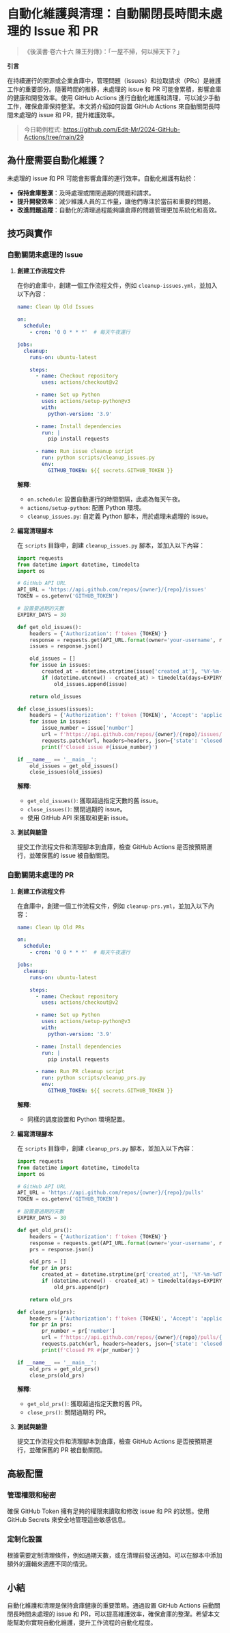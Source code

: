 # 自動化維護與清理：自動關閉長時間未處理的 Issue 和 PR

> 《後漢書·卷六十六 陳王列傳》：「一屋不掃，何以掃天下？」

**引言**

在持續運行的開源或企業倉庫中，管理問題（issues）和拉取請求（PRs）是維護工作的重要部分。隨著時間的推移，未處理的 issue 和 PR 可能會累積，影響倉庫的健康和開發效率。使用 GitHub Actions 進行自動化維護和清理，可以減少手動工作，確保倉庫保持整潔。本文將介紹如何設置 GitHub Actions 來自動關閉長時間未處理的 issue 和 PR，提升維護效率。

> 今日範例程式: <https://github.com/Edit-Mr/2024-GitHub-Actions/tree/main/29>

## 為什麼需要自動化維護？

未處理的 issue 和 PR 可能會影響倉庫的運行效率。自動化維護有助於：

- **保持倉庫整潔**：及時處理或關閉過期的問題和請求。
- **提升開發效率**：減少維護人員的工作量，讓他們專注於當前和重要的問題。
- **改進問題追蹤**：自動化的清理過程能夠讓倉庫的問題管理更加系統化和高效。

## 技巧與實作

### 自動關閉未處理的 Issue

1. **創建工作流程文件**

   在你的倉庫中，創建一個工作流程文件，例如 `cleanup-issues.yml`，並加入以下內容：

   ```yaml
   name: Clean Up Old Issues

   on:
     schedule:
       - cron: '0 0 * * *'  # 每天午夜運行

   jobs:
     cleanup:
       runs-on: ubuntu-latest

       steps:
         - name: Checkout repository
           uses: actions/checkout@v2

         - name: Set up Python
           uses: actions/setup-python@v3
           with:
             python-version: '3.9'

         - name: Install dependencies
           run: |
             pip install requests

         - name: Run issue cleanup script
           run: python scripts/cleanup_issues.py
           env:
             GITHUB_TOKEN: ${{ secrets.GITHUB_TOKEN }}
   ```

   **解釋**:
   - `on.schedule`: 設置自動運行的時間間隔，此處為每天午夜。
   - `actions/setup-python`: 配置 Python 環境。
   - `cleanup_issues.py`: 自定義 Python 腳本，用於處理未處理的 issue。

2. **編寫清理腳本**

   在 `scripts` 目錄中，創建 `cleanup_issues.py` 腳本，並加入以下內容：

   ```python
   import requests
   from datetime import datetime, timedelta
   import os

   # GitHub API URL
   API_URL = 'https://api.github.com/repos/{owner}/{repo}/issues'
   TOKEN = os.getenv('GITHUB_TOKEN')

   # 設置要過期的天數
   EXPIRY_DAYS = 30

   def get_old_issues():
       headers = {'Authorization': f'token {TOKEN}'}
       response = requests.get(API_URL.format(owner='your-username', repo='your-repo'), headers=headers)
       issues = response.json()

       old_issues = []
       for issue in issues:
           created_at = datetime.strptime(issue['created_at'], '%Y-%m-%dT%H:%M:%SZ')
           if (datetime.utcnow() - created_at) > timedelta(days=EXPIRY_DAYS):
               old_issues.append(issue)

       return old_issues

   def close_issues(issues):
       headers = {'Authorization': f'token {TOKEN}', 'Accept': 'application/vnd.github.v3+json'}
       for issue in issues:
           issue_number = issue['number']
           url = f'https://api.github.com/repos/{owner}/{repo}/issues/{issue_number}'
           requests.patch(url, headers=headers, json={'state': 'closed'})
           print(f'Closed issue #{issue_number}')

   if __name__ == '__main__':
       old_issues = get_old_issues()
       close_issues(old_issues)
   ```

   **解釋**:
   - `get_old_issues()`: 獲取超過指定天數的舊 issue。
   - `close_issues()`: 關閉過期的 issue。
   - 使用 GitHub API 來獲取和更新 issue。

3. **測試與驗證**

   提交工作流程文件和清理腳本到倉庫，檢查 GitHub Actions 是否按預期運行，並確保舊的 issue 被自動關閉。

### 自動關閉未處理的 PR

1. **創建工作流程文件**

   在倉庫中，創建一個工作流程文件，例如 `cleanup-prs.yml`，並加入以下內容：

   ```yaml
   name: Clean Up Old PRs

   on:
     schedule:
       - cron: '0 0 * * *'  # 每天午夜運行

   jobs:
     cleanup:
       runs-on: ubuntu-latest

       steps:
         - name: Checkout repository
           uses: actions/checkout@v2

         - name: Set up Python
           uses: actions/setup-python@v3
           with:
             python-version: '3.9'

         - name: Install dependencies
           run: |
             pip install requests

         - name: Run PR cleanup script
           run: python scripts/cleanup_prs.py
           env:
             GITHUB_TOKEN: ${{ secrets.GITHUB_TOKEN }}
   ```

   **解釋**:
   - 同樣的調度設置和 Python 環境配置。

2. **編寫清理腳本**

   在 `scripts` 目錄中，創建 `cleanup_prs.py` 腳本，並加入以下內容：

   ```python
   import requests
   from datetime import datetime, timedelta
   import os

   # GitHub API URL
   API_URL = 'https://api.github.com/repos/{owner}/{repo}/pulls'
   TOKEN = os.getenv('GITHUB_TOKEN')

   # 設置要過期的天數
   EXPIRY_DAYS = 30

   def get_old_prs():
       headers = {'Authorization': f'token {TOKEN}'}
       response = requests.get(API_URL.format(owner='your-username', repo='your-repo'), headers=headers)
       prs = response.json()

       old_prs = []
       for pr in prs:
           created_at = datetime.strptime(pr['created_at'], '%Y-%m-%dT%H:%M:%SZ')
           if (datetime.utcnow() - created_at) > timedelta(days=EXPIRY_DAYS):
               old_prs.append(pr)

       return old_prs

   def close_prs(prs):
       headers = {'Authorization': f'token {TOKEN}', 'Accept': 'application/vnd.github.v3+json'}
       for pr in prs:
           pr_number = pr['number']
           url = f'https://api.github.com/repos/{owner}/{repo}/pulls/{pr_number}'
           requests.patch(url, headers=headers, json={'state': 'closed'})
           print(f'Closed PR #{pr_number}')

   if __name__ == '__main__':
       old_prs = get_old_prs()
       close_prs(old_prs)
   ```

   **解釋**:
   - `get_old_prs()`: 獲取超過指定天數的舊 PR。
   - `close_prs()`: 關閉過期的 PR。

3. **測試與驗證**

   提交工作流程文件和清理腳本到倉庫，檢查 GitHub Actions 是否按預期運行，並確保舊的 PR 被自動關閉。

## 高級配置

### 管理權限和秘密

確保 GitHub Token 擁有足夠的權限來讀取和修改 issue 和 PR 的狀態。使用 GitHub Secrets 來安全地管理這些敏感信息。

### 定制化設置

根據需要定制清理條件，例如過期天數，或在清理前發送通知。可以在腳本中添加額外的邏輯來適應不同的情況。

## 小結

自動化維護和清理是保持倉庫健康的重要策略。通過設置 GitHub Actions 自動關閉長時間未處理的 issue 和 PR，可以提高維護效率，確保倉庫的整潔。希望本文能幫助你實現自動化維護，提升工作流程的自動化程度。